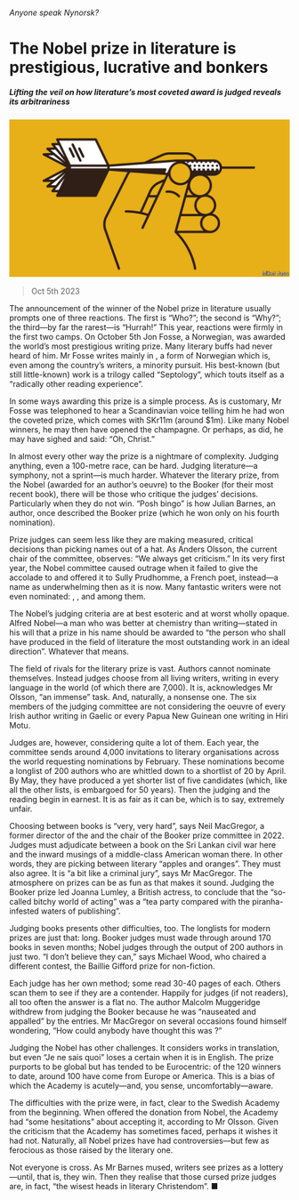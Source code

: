 ###### Anyone speak Nynorsk?

# The Nobel prize in literature is prestigious, lucrative and bonkers 

##### Lifting the veil on how literature’s most coveted award is judged reveals its arbitrariness 

![image](images/20231014_CUD002.jpg) 

> Oct 5th 2023 

The announcement of the winner of the Nobel prize in literature usually prompts one of three reactions. The first is “Who?”; the second is “Why?”; the third—by far the rarest—is “Hurrah!” This year, reactions were firmly in the first two camps. On October 5th Jon Fosse, a Norwegian, was awarded the world’s most prestigious writing prize. Many literary buffs had never heard of him. Mr Fosse writes mainly in , a form of Norwegian which is, even among the country’s writers, a minority pursuit. His best-known (but still little-known) work is a trilogy called “Septology”, which touts itself as a “radically other reading experience”. 

In some ways awarding this prize is a simple process. As is customary, Mr Fosse was telephoned to hear a Scandinavian voice telling him he had won the coveted prize, which comes with SKr11m (around $1m). Like many Nobel winners, he may then have opened the champagne. Or perhaps, as  did, he may have sighed and said: “Oh, Christ.” 

In almost every other way the prize is a nightmare of complexity. Judging anything, even a 100-metre race, can be hard. Judging literature—a symphony, not a sprint—is much harder. Whatever the literary prize, from the Nobel (awarded for an author’s oeuvre) to the Booker (for their most recent book), there will be those who critique the judges’ decisions. Particularly when they do not win. “Posh bingo” is how Julian Barnes, an author, once described the Booker prize (which he won only on his fourth nomination). 

Prize judges can seem less like they are making measured, critical decisions than picking names out of a hat. As Anders Olsson, the current chair of the committee, observes: “We always get criticism.” In its very first year, the Nobel committee caused outrage when it failed to give the accolade to  and offered it to Sully Prudhomme, a French poet, instead—a name as underwhelming then as it is now. Many fantastic writers were not even nominated: , ,  and  among them. 

The Nobel’s judging criteria are at best esoteric and at worst wholly opaque. Alfred Nobel—a man who was better at chemistry than writing—stated in his will that a prize in his name should be awarded to “the person who shall have produced in the field of literature the most outstanding work in an ideal direction”. Whatever that means. 

The field of rivals for the literary prize is vast. Authors cannot nominate themselves. Instead judges choose from all living writers, writing in every language in the world (of which there are 7,000). It is, acknowledges Mr Olsson, “an immense” task. And, naturally, a nonsense one. The six members of the judging committee are not considering the oeuvre of every Irish author writing in Gaelic or every Papua New Guinean one writing in Hiri Motu. 

Judges are, however, considering quite a lot of them. Each year, the committee sends around 4,000 invitations to literary organisations across the world requesting nominations by February. These nominations become a longlist of 200 authors who are whittled down to a shortlist of 20 by April. By May, they have produced a yet shorter list of five candidates (which, like all the other lists, is embargoed for 50 years). Then the judging and the reading begin in earnest. It is as fair as it can be, which is to say, extremely unfair. 

Choosing between books is “very, very hard”, says Neil MacGregor, a former director of the  and the chair of the Booker prize committee in 2022. Judges must adjudicate between a book on the Sri Lankan civil war here and the inward musings of a middle-class American woman there. In other words, they are picking between literary “apples and oranges”. They must also agree. It is “a bit like a criminal jury”, says Mr MacGregor. The atmosphere on prizes can be as fun as that makes it sound. Judging the Booker prize led Joanna Lumley, a British actress, to conclude that the “so-called bitchy world of acting” was a “tea party compared with the piranha-infested waters of publishing”.

Judging books presents other difficulties, too. The longlists for modern prizes are just that: long. Booker judges must wade through around 170 books in seven months; Nobel judges through the output of 200 authors in just two. “I don’t believe they can,” says Michael Wood, who chaired a different contest, the Baillie Gifford prize for non-fiction. 

Each judge has her own method; some read 30-40 pages of each. Others scan them to see if they are a contender. Happily for judges (if not readers), all too often the answer is a flat no. The author Malcolm Muggeridge withdrew from judging the Booker because he was “nauseated and appalled” by the entries. Mr MacGregor on several occasions found himself wondering, “How could anybody have thought this was ?”

Judging the Nobel has other challenges. It considers works in translation, but even “Je ne sais quoi” loses a certain when it is in English. The prize purports to be global but has tended to be Eurocentric: of the 120 winners to date, around 100 have come from Europe or America. This is a bias of which the Academy is acutely—and, you sense, uncomfortably—aware.

The difficulties with the prize were, in fact, clear to the Swedish Academy from the beginning. When offered the donation from Nobel, the Academy had “some hesitations” about accepting it, according to Mr Olsson. Given the criticism that the Academy has sometimes faced, perhaps it wishes it had not. Naturally, all Nobel prizes have had controversies—but few as ferocious as those raised by the literary one. 

Not everyone is cross. As Mr Barnes mused, writers see prizes as a lottery—until, that is, they win. Then they realise that those cursed prize judges are, in fact, “the wisest heads in literary Christendom”. ■


